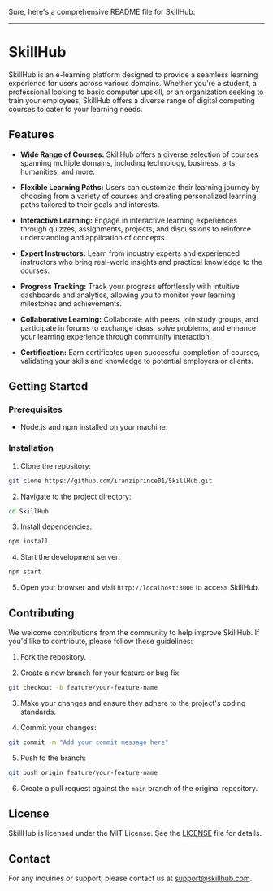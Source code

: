 Sure, here's a comprehensive README file for SkillHub:

---

# SkillHub

SkillHub is an e-learning platform designed to provide a seamless learning experience for users across various domains. Whether you're a student, a professional looking to basic computer upskill, or an organization seeking to train your employees, SkillHub offers a diverse range of digital computing courses to cater to your learning needs.

## Features

- **Wide Range of Courses:** SkillHub offers a diverse selection of courses spanning multiple domains, including technology, business, arts, humanities, and more.

- **Flexible Learning Paths:** Users can customize their learning journey by choosing from a variety of courses and creating personalized learning paths tailored to their goals and interests.

- **Interactive Learning:** Engage in interactive learning experiences through quizzes, assignments, projects, and discussions to reinforce understanding and application of concepts.

- **Expert Instructors:** Learn from industry experts and experienced instructors who bring real-world insights and practical knowledge to the courses.

- **Progress Tracking:** Track your progress effortlessly with intuitive dashboards and analytics, allowing you to monitor your learning milestones and achievements.

- **Collaborative Learning:** Collaborate with peers, join study groups, and participate in forums to exchange ideas, solve problems, and enhance your learning experience through community interaction.

- **Certification:** Earn certificates upon successful completion of courses, validating your skills and knowledge to potential employers or clients.

## Getting Started

### Prerequisites

- Node.js and npm installed on your machine.

### Installation

1. Clone the repository:

```bash
git clone https://github.com/iranziprince01/SkillHub.git
```

2. Navigate to the project directory:

```bash
cd SkillHub
```

3. Install dependencies:

```bash
npm install
```

4. Start the development server:

```bash
npm start
```

5. Open your browser and visit `http://localhost:3000` to access SkillHub.

## Contributing

We welcome contributions from the community to help improve SkillHub. If you'd like to contribute, please follow these guidelines:

1. Fork the repository.

2. Create a new branch for your feature or bug fix:

```bash
git checkout -b feature/your-feature-name
```

3. Make your changes and ensure they adhere to the project's coding standards.

4. Commit your changes:

```bash
git commit -m "Add your commit message here"
```

5. Push to the branch:

```bash
git push origin feature/your-feature-name
```

6. Create a pull request against the `main` branch of the original repository.

## License

SkillHub is licensed under the MIT License. See the [LICENSE](https://opensource.org/license/mit) file for details.

## Contact

For any inquiries or support, please contact us at support@skillhub.com.
